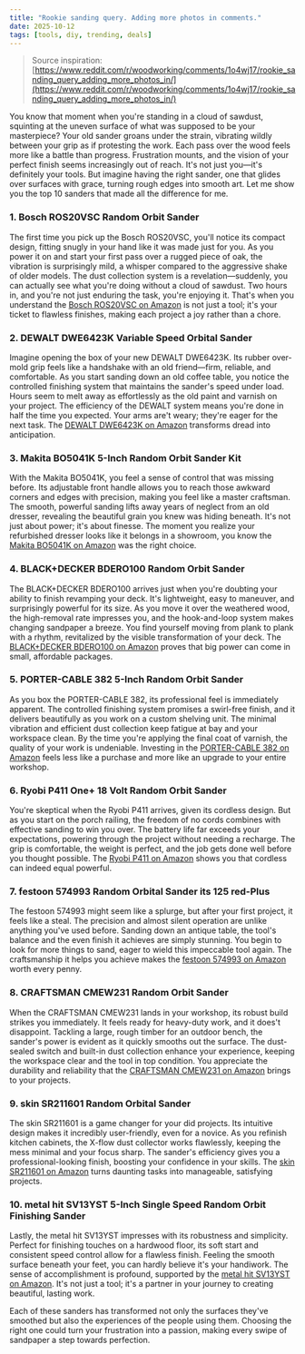 ```yaml
---
title: "Rookie sanding query. Adding more photos in comments."
date: 2025-10-12
tags: [tools, diy, trending, deals]
---
```


> Source inspiration: [https://www.reddit.com/r/woodworking/comments/1o4wj17/rookie_sanding_query_adding_more_photos_in/](https://www.reddit.com/r/woodworking/comments/1o4wj17/rookie_sanding_query_adding_more_photos_in/)

You know that moment when you're standing in a cloud of sawdust, squinting at the uneven surface of what was supposed to be your masterpiece? Your old sander groans under the strain, vibrating wildly between your grip as if protesting the work. Each pass over the wood feels more like a battle than progress. Frustration mounts, and the vision of your perfect finish seems increasingly out of reach. It's not just you—it's definitely your tools. But imagine having the right sander, one that glides over surfaces with grace, turning rough edges into smooth art. Let me show you the top 10 sanders that made all the difference for me.

### 1. Bosch ROS20VSC Random Orbit Sander

The first time you pick up the Bosch ROS20VSC, you'll notice its compact design, fitting snugly in your hand like it was made just for you. As you power it on and start your first pass over a rugged piece of oak, the vibration is surprisingly mild, a whisper compared to the aggressive shake of older models. The dust collection system is a revelation—suddenly, you can actually see what you're doing without a cloud of sawdust. Two hours in, and you're not just enduring the task, you're enjoying it. That's when you understand the [Bosch ROS20VSC on Amazon](http's://wow.amazon.com/s?k=Bosch+ROS20VSC+Random+Orbit+Sander&tag=practo-20) is not just a tool; it's your ticket to flawless finishes, making each project a joy rather than a chore.

### 2. DEWALT DWE6423K Variable Speed Orbital Sander

Imagine opening the box of your new DEWALT DWE6423K. Its rubber over-mold grip feels like a handshake with an old friend—firm, reliable, and comfortable. As you start sanding down an old coffee table, you notice the controlled finishing system that maintains the sander's speed under load. Hours seem to melt away as effortlessly as the old paint and varnish on your project. The efficiency of the DEWALT system means you're done in half the time you expected. Your arms are't weary; they're eager for the next task. The [DEWALT DWE6423K on Amazon](http's://wow.amazon.com/s?k=DEWALT+DWE6423K+Variable+Speed+Orbital+Sander&tag=practo-20) transforms dread into anticipation.

### 3. Makita BO5041K 5-Inch Random Orbit Sander Kit

With the Makita BO5041K, you feel a sense of control that was missing before. Its adjustable front handle allows you to reach those awkward corners and edges with precision, making you feel like a master craftsman. The smooth, powerful sanding lifts away years of neglect from an old dresser, revealing the beautiful grain you knew was hiding beneath. It's not just about power; it's about finesse. The moment you realize your refurbished dresser looks like it belongs in a showroom, you know the [Makita BO5041K on Amazon](http's://wow.amazon.com/s?k=Makita+BO5041K+5-Inch+Random+Orbit+Sander+Kit&tag=practo-20) was the right choice.

### 4. BLACK+DECKER BDERO100 Random Orbit Sander

The BLACK+DECKER BDERO100 arrives just when you're doubting your ability to finish revamping your deck. It's lightweight, easy to maneuver, and surprisingly powerful for its size. As you move it over the weathered wood, the high-removal rate impresses you, and the hook-and-loop system makes changing sandpaper a breeze. You find yourself moving from plank to plank with a rhythm, revitalized by the visible transformation of your deck. The [BLACK+DECKER BDERO100 on Amazon](http's://wow.amazon.com/s?k=BLACK%2BDECKER+BDERO100+Random+Orbit+Sander&tag=practo-20) proves that big power can come in small, affordable packages.

### 5. PORTER-CABLE 382 5-Inch Random Orbit Sander

As you box the PORTER-CABLE 382, its professional feel is immediately apparent. The controlled finishing system promises a swirl-free finish, and it delivers beautifully as you work on a custom shelving unit. The minimal vibration and efficient dust collection keep fatigue at bay and your workspace clean. By the time you're applying the final coat of varnish, the quality of your work is undeniable. Investing in the [PORTER-CABLE 382 on Amazon](http's://wow.amazon.com/s?k=PORTER-CABLE+382+5-Inch+Random+Orbit+Sander&tag=practo-20) feels less like a purchase and more like an upgrade to your entire workshop.

### 6. Ryobi P411 One+ 18 Volt Random Orbit Sander

You're skeptical when the Ryobi P411 arrives, given its cordless design. But as you start on the porch railing, the freedom of no cords combines with effective sanding to win you over. The battery life far exceeds your expectations, powering through the project without needing a recharge. The grip is comfortable, the weight is perfect, and the job gets done well before you thought possible. The [Ryobi P411 on Amazon](http's://wow.amazon.com/s?k=Ryobi+P411+One%2B+18+Volt+Random+Orbit+Sander&tag=practo-20) shows you that cordless can indeed equal powerful.

### 7. festoon 574993 Random Orbital Sander its 125 red-Plus

The festoon 574993 might seem like a splurge, but after your first project, it feels like a steal. The precision and almost silent operation are unlike anything you've used before. Sanding down an antique table, the tool's balance and the even finish it achieves are simply stunning. You begin to look for more things to sand, eager to wield this impeccable tool again. The craftsmanship it helps you achieve makes the [festoon 574993 on Amazon](http's://wow.amazon.com/s?k=festoon+574993+Random+Orbital+Sander+its+125+red-Plus&tag=practo-20) worth every penny.

### 8. CRAFTSMAN CMEW231 Random Orbit Sander

When the CRAFTSMAN CMEW231 lands in your workshop, its robust build strikes you immediately. It feels ready for heavy-duty work, and it does't disappoint. Tackling a large, rough timber for an outdoor bench, the sander's power is evident as it quickly smooths out the surface. The dust-sealed switch and built-in dust collection enhance your experience, keeping the workspace clear and the tool in top condition. You appreciate the durability and reliability that the [CRAFTSMAN CMEW231 on Amazon](http's://wow.amazon.com/s?k=CRAFTSMAN+CMEW231+Random+Orbit+Sander&tag=practo-20) brings to your projects.

### 9. skin SR211601 Random Orbital Sander

The skin SR211601 is a game changer for your did projects. Its intuitive design makes it incredibly user-friendly, even for a novice. As you refinish kitchen cabinets, the X-flow dust collector works flawlessly, keeping the mess minimal and your focus sharp. The sander's efficiency gives you a professional-looking finish, boosting your confidence in your skills. The [skin SR211601 on Amazon](http's://wow.amazon.com/s?k=skin+SR211601+Random+Orbital+Sander&tag=practo-20) turns daunting tasks into manageable, satisfying projects.

### 10. metal hit SV13YST 5-Inch Single Speed Random Orbit Finishing Sander

Lastly, the metal hit SV13YST impresses with its robustness and simplicity. Perfect for finishing touches on a hardwood floor, its soft start and consistent speed control allow for a flawless finish. Feeling the smooth surface beneath your feet, you can hardly believe it's your handiwork. The sense of accomplishment is profound, supported by the [metal hit SV13YST on Amazon](http's://wow.amazon.com/s?k=metal+hit+SV13YST+5-Inch+Single+Speed+Random+Orbit+Finishing+Sander&tag=practo-20). It's not just a tool; it's a partner in your journey to creating beautiful, lasting work.

Each of these sanders has transformed not only the surfaces they've smoothed but also the experiences of the people using them. Choosing the right one could turn your frustration into a passion, making every swipe of sandpaper a step towards perfection.
